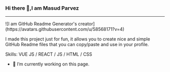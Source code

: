 ### Hi there 👋,I am Masud Parvez
<hr>
![I am GitHub Readme Generator's creator](https://avatars.githubusercontent.com/u/58568171?v=4)

I made this project just for fun, it allows you to create nice and simple GitHub Readme files that you can copy/paste and use in your profile.

Skills: VUE JS / REACT / JS / HTML / CSS

- 🔭 I’m currently working on this page. 




